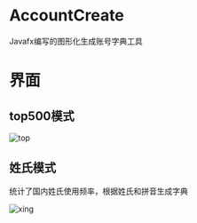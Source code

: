 # AccountCreate
Javafx编写的图形化生成账号字典工具

# 界面
## top500模式

![top](https://github.com/WaxToday/AccountCreate/img/1.png)

## 姓氏模式

统计了国内姓氏使用频率，根据姓氏和拼音生成字典

![xing](https://github.com/WaxToday/AccountCreate/img/2.png)
